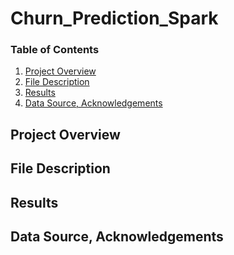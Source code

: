# Churn_Prediction_Spark

### Table of Contents

1. [Project Overview](#Overview)
2. [File Description](#files)
3. [Results](#results)
4. [Data Source, Acknowledgements](#source)

## Project Overview <a name="Overview"></a>

## File Description <a name="files"></a>

## Results <a name="results"></a>

## Data Source, Acknowledgements<a name="source"></a>
